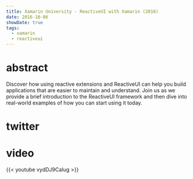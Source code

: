 ```yaml
---
title: Xamarin University - ReactiveUI with Xamarin (2016)
date: 2016-10-06
showDate: true
tags: 
  - xamarin
  - reactiveui
---
```


# abstract
Discover how using reactive extensions and ReactiveUI can help you build applications that are easier to maintain and understand. Join us as we provide a brief introduction to the ReactiveUI framework and then dive into real-world examples of how you can start using it today.

# twitter

<!-- tweet 776970243398782976 -->

<!-- tweet 778340492241047552 -->

# video

{{< youtube vydDJ9CaIug >}}
